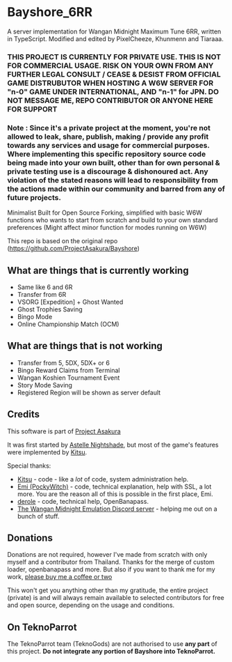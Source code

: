 # Bayshore_6RR
A server implementation for Wangan Midnight Maximum Tune 6RR, written in TypeScript. Modified and edited by PixelCheeze, Khunmenn and Tiaraaa.


### THIS PROJECT IS CURRENTLY FOR PRIVATE USE. THIS IS NOT FOR COMMERCIAL USAGE. RISK ON YOUR OWN FROM ANY FURTHER LEGAL CONSULT / CEASE & DESIST FROM OFFICIAL GAME DISTRUBUTOR WHEN HOSTING A W6W SERVER FOR "n-0" GAME UNDER INTERNATIONAL, AND "n-1" for JPN. DO NOT MESSAGE ME, REPO CONTRIBUTOR OR ANYONE HERE FOR SUPPORT ###

### Note : Since it's a private project at the moment, you're not allowed to leak, share, publish, making / provide any profit towards any services and usage for commercial purposes. Where implementing this specific repository source code being made into your own built, other than for own personal & private testing use is a discourage & dishonoured act. Any violation of the stated reasons will lead to responsibility from the actions made within our community and barred from any of future projects. ###


Minimalist Built for Open Source Forking, simplified with basic W6W functions who wants to start from scratch and build to your own standard preferences (Might affect minor function for modes running on W6W)


This repo is based on the original repo (https://github.com/ProjectAsakura/Bayshore)


## What are things that is currently working
 - Same like 6 and 6R
 - Transfer from 6R
 - VSORG [Expedition] + Ghost Wanted 
 - Ghost Trophies Saving
 - Bingo Mode
 - Online Championship Match (OCM)
 
 ## What are things that is not working 
 - Transfer from 5, 5DX, 5DX+ or 6
 - Bingo Reward Claims from Terminal
 - Wangan Koshien Tournament Event
 - Story Mode Saving
 - Registered Region will be shown as server default

## Credits
This software is part of [Project Asakura](https://github.com/ProjectAsakura) 

It was first started by [Astelle Nightshade](https://github.com/ry00001), but most of the game's features were implemented by [Kitsu](https://github.com/shiroikitsu8).

Special thanks:
 - [Kitsu](https://github.com/shiroikitsu8) - code - like a *lot* of code, system administration help.
 - [Emi (PockyWitch)](https://twitter.com/ChocomintPuppy) - code, technical explanation, help with SSL, a lot more. You are the reason all of this is possible in the first place, Emi.
 - [derole](https://derole.co.uk) - code, technical help, OpenBanapass.
 - [The Wangan Midnight Emulation Discord server](https://discord.gg/r3nbd4x) - helping me out on a bunch of stuff.

## Donations
Donations are not required, however I've made from scratch with only myself and a contributor from Thailand. Thanks for the merge of custom loader, openbanapass and more. But also if you want to thank me for my work, [please buy me a coffee or two](https://www.paypal.me/valkyrieasyraf)

This won't get you anything other than my gratitude, the entire project (private) is and will always remain available to selected contributors for free and open source, depending on the usage and conditions.

## On TeknoParrot
The TeknoParrot team (TeknoGods) are not authorised to use **any part** of this project. **Do not integrate any portion of Bayshore into TeknoParrot.**
